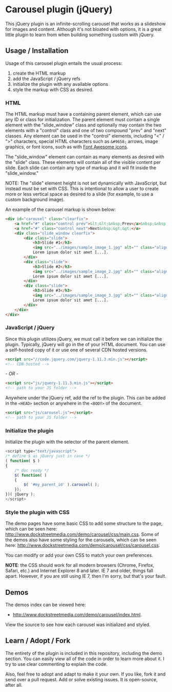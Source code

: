 # Carousel plugin (jQuery)

This jQuery plugin is an infinite-scrolling carousel that works as a slideshow for images and content. Although it's not bloated with options, it is a great little plugin to learn from when building something custom with jQuery.

## Usage / Installation

Usage of this carousel plugin entails the usual process:

1. create the HTML markup
2. add the JavaScript / jQuery refs
3. initialize the plugin with any available options
4. style the markup with CSS as desired.

### HTML

The HTML markup must have a containing parent element, which can use any ID or class for initialization. The parent element must contain a single element with the "slide_window" class and optionally may contain the two elements with a "control" class and one of two compound "prev" and "next" classes. Any element can be used in the "control" elements, including "&lt;" / "&gt;" characters, special HTML characters such as `&#9658;` arrows, image graphics, or font icons, such as with <a href="http://fortawesome.github.io/Font-Awesome/icons/" title="Font Awesome icons" target="_blank">Font Awesome icons</a>.

The "slide_window" element can contain as many elements as desired with the "slide" class. These elements will contain all of the visible content per slide. Each slide can contain any type of markup and it will fit inside the "slide_window."

NOTE: The "slide" element height is not set dynamically with JavaScript, but instead must be set with CSS. This is intentional to allow a user to create more or less vertical space as desired to a slide (for example, to use a custom background image).

An example of the carousel markup is shown below:

```html
<div id="carousel" class="clearfix">
	<a href="#" class="control prev">&lt;&lt;&nbsp;Prev</a>&nbsp;&nbsp;
	<a href="#" class="control next">Next&nbsp;&gt;&gt;</a>
	<div class="slide_window clearfix">
		<div class="slide">
			<h3>Slide #1</h3>
			<img src="../images/sample_image_1.jpg" alt="" class="align_left" />
			Lorem ipsum dolor sit amet [...].
		</div>
		<div class="slide">
			<h3>Slide #2</h3>
			<img src="../images/sample_image_2.jpg" alt="" class="align_right" />
			Lorem ipsum dolor sit amet [...].
		</div>
		<div class="slide">
			<h3>Slide #3</h3>
			<img src="../images/sample_image_3.jpg" alt="" class="align_left" />
			Lorem ipsum dolor sit amet [...].
		</div>
	</div>
</div>
```

### JavaScript / jQuery
Since this plugin utilizes jQuery, we must call it before we can initialize the plugin. Typically, jQuery will go in the <HEAD> of your HTML document. You can use a self-hosted copy of it or use one of several CDN hosted versions.  

```html
<script src="//code.jquery.com/jquery-1.11.3.min.js"></script>
<!-- CDN-hosted -->
```

*- OR -*
```html
<script src="js/jquery-1.11.3.min.js"></script>
<!-- path to your JS folder -->
```
Anywhere under the jQuery ref, add the ref to the plugin. This can be added in the `<HEAD>` section or anywhere in the `<BODY>` of the document.

```html
<script src="js/carousel.js"></script>
<!-- path to your JS folder -->
```

### Initialize the plugin
Initialize the plugin with the selector of the parent element.

```javascript
<script type="text/javascript">
/* define $ as jQuery just in case */
( function( $ )
{
	/* doc ready */
	$( function( )
	{
		$( '#my_parent_id' ).carousel( );
	});
})( jQuery );
</script>
```

### Style the plugin with CSS
The demo pages have some basic CSS to add some structure to the page, which can be seen here: http://www.dockstreetmedia.com/demo/carousel/css/main.css. Some of the demos also have some styling for the carousels, which can be seen here: http://www.dockstreetmedia.com/demo/carousel/css/carousel.css.

You can modify or add your own CSS to match your own preferences.

<strong>NOTE</strong>: the CSS should work for all modern browsers (Chrome, Firefox, Safari, etc.) and Internet Explorer 8 and later. IE 7 and older, things fall apart.  However, if you are still using IE 7, then I'm sorry, but that's your fault.

## Demos 

The demos index can be viewed here:

* http://www.dockstreetmedia.com/demo/carousel/index.html.  

View the source to see how each carousel was initialized and styled.

## Learn / Adopt / Fork
The entirety of the plugin is included in this repository, including the demo section. You can easily view all of the code in order to learn more about it.  I try to use clear commenting to explain the code.

Also, feel free to adopt and adapt to make it your own.  If you like, fork it and send over a pull request. Add or solve existing issues.  It is open-source, after all.
